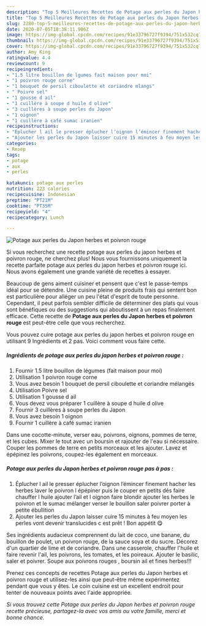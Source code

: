 ```yaml
---
description: "Top 5 Meilleures Recettes de Potage aux perles du Japon herbes et poivron rouge"
title: "Top 5 Meilleures Recettes de Potage aux perles du Japon herbes et poivron rouge"
slug: 2280-top-5-meilleures-recettes-de-potage-aux-perles-du-japon-herbes-et-poivron-rouge
date: 2020-07-05T18:38:11.906Z
image: https://img-global.cpcdn.com/recipes/91e33796727f9394/751x532cq70/potage-aux-perles-du-japon-herbes-et-poivron-rouge-photo-principale-de-la-recette.jpg
thumbnail: https://img-global.cpcdn.com/recipes/91e33796727f9394/751x532cq70/potage-aux-perles-du-japon-herbes-et-poivron-rouge-photo-principale-de-la-recette.jpg
cover: https://img-global.cpcdn.com/recipes/91e33796727f9394/751x532cq70/potage-aux-perles-du-japon-herbes-et-poivron-rouge-photo-principale-de-la-recette.jpg
author: Amy King
ratingvalue: 4.4
reviewcount: 9
recipeingredient:
- "1.5 litre bouillon de lgumes fait maison pour moi"
- "1 poivron rouge corne"
- "1 bouquet de persil ciboulette et coriandre mlangs"
- " Poivre sel"
- "1 gousse d ail"
- "1 cuillère à soupe d huile d olive"
- "3 cuillères à soupe perles du Japon"
- "1 oignon"
- "1 cuillère à café sumac iranien"
recipeinstructions:
- "Éplucher l ail le presser éplucher l’oignon l’émincer finement hacher les herbes laver le poivron l épépiner puis le couper en petits dés faire chauffer l huile ajouter l’ail et l oignon faire blondir ajouter les herbes le poivron et le sumac mélanger verser le bouillon saler poivrer porter à petite ébullition"
- "Ajouter les perles du Japon laisser cuire 15 minutes à feu moyen les perles vont devenir translucides c est prêt ! Bon appétit 😋"
categories:
- Resep
tags:
- potage
- aux
- perles

katakunci: potage aux perles 
nutrition: 223 calories
recipecuisine: Indonesian
preptime: "PT21M"
cooktime: "PT35M"
recipeyield: "4"
recipecategory: Lunch

---
```



![Potage aux perles du Japon herbes et poivron rouge](https://img-global.cpcdn.com/recipes/91e33796727f9394/751x532cq70/potage-aux-perles-du-japon-herbes-et-poivron-rouge-photo-principale-de-la-recette.jpg)

Si vous recherchez une recette potage aux perles du japon herbes et poivron rouge, ne cherchez plus! Nous vous fournissons uniquement la recette parfaite potage aux perles du japon herbes et poivron rouge ici. Nous avons également une grande variété de recettes à essayer.

Beaucoup de gens aiment cuisiner et pensent que c'est le passe-temps idéal pour se détendre. Une cuisine pleine de produits frais qui sentent bon est particulière pour alléger un peu l'état d'esprit de toute personne. Cependant, il peut parfois sembler difficile de déterminer des plats qui vous sont bénéfiques ou des suggestions qui aboutissent à un repas finalement efficace. Cette recette de <strong> Potage aux perles du Japon herbes et poivron rouge </strong> est peut-être celle que vous recherchez.

<!--inarticleads1-->

Vous pouvez cuire potage aux perles du japon herbes et poivron rouge en utilisant 9 Ingrédients et 2 pas. Voici comment vous faire cette.

##### Ingrédients de potage aux perles du japon herbes et poivron rouge :

1. Fournir 1.5 litre bouillon de légumes (fait maison pour moi)
1. Utilisation 1 poivron rouge corne
1. Vous avez besoin 1 bouquet de persil ciboulette et coriandre mélangés
1. Utilisation  Poivre sel
1. Utilisation 1 gousse d ail
1. Vous devez vous préparer 1 cuillère à soupe d huile d olive
1. Fournir 3 cuillères à soupe perles du Japon
1. Vous avez besoin 1 oignon
1. Fournir 1 cuillère à café sumac iranien


Dans une cocotte-minute, verser eau, poivrons, oignons, pommes de terre, et les cubes. Mixer le tout avec un boursin et rajouter de l&#39;eau si nécessaire. Couper les pommes de terre en petits morceaux et les ajouter. Lavez et épépinez les poivrons, coupez-les également en morceaux. 

<!--inarticleads2-->

##### Potage aux perles du Japon herbes et poivron rouge pas à pas :

1. Éplucher l ail le presser éplucher l’oignon l’émincer finement hacher les herbes laver le poivron l épépiner puis le couper en petits dés faire chauffer l huile ajouter l’ail et l oignon faire blondir ajouter les herbes le poivron et le sumac mélanger verser le bouillon saler poivrer porter à petite ébullition
1. Ajouter les perles du Japon laisser cuire 15 minutes à feu moyen les perles vont devenir translucides c est prêt ! Bon appétit 😋


Ses ingrédients audacieux comprennent du lait de coco, une banane, du bouillon de poulet, un poivron rouge, de la sauce soya et du sucre. Décorez d&#39;un quartier de lime et de coriandre. Dans une casserole, chauffer l&#39;huile et faire revenir l&#39;ail, les poivrons, les tomates, et les poireaux. Ajouter le basilic, saler et poivrer. Soupe aux poivrons rouges , boursin ail et fines herbes!!! 

<!--inarticleads1-->

<p>
Prenez ces concepts de recettes Potage aux perles du Japon herbes et poivron rouge et utilisez-les ainsi que peut-être même expérimentez pendant que vous y êtes. Le coin cuisine est un excellent endroit pour tenter de nouveaux points avec l'aide appropriée.
</p>

<p>
<i>Si vous trouvez cette Potage aux perles du Japon herbes et poivron rouge recette précieuse, partagez-la avec vos amis ou votre famille, merci et bonne chance.</i>
</p>

